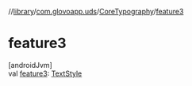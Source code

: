 //[library](../../../index.md)/[com.glovoapp.uds](../index.md)/[CoreTypography](index.md)/[feature3](feature3.md)

# feature3

[androidJvm]\
val [feature3](feature3.md): [TextStyle](https://developer.android.com/reference/kotlin/androidx/compose/ui/text/TextStyle.html)
